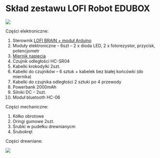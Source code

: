 # Skład zestawu LOFI Robot EDUBOX


<img src="http://www.lofirobot.com/wp-content/uploads/zestaw.jpg"/>

Części elektroniczne:

1. Sterownik [LOFI BRAIN + moduł Arduino](http://www.lofirobot.com/edubox/lofi-brain/)
2. Moduły elektroniczne – 6szt – 2 x dioda LED, 2 x fotorezystor, przycisk, potencjometr
3. [Miernik napięcia](http://www.lofirobot.com/edubox/miernik-napiecia/)
4. Czujnik odległości HC-SR04
5. Kabelki krokodylki 2szt.
6. Kabelki do czujników – 6 sztuk + kabelek bez białej końcówki (do miernika)
7. Kabelki do czujnika odległości 2 sztuki po 4 przewody
5. Powerbank 2000mAh
8. Silniki DC – 2szt.
9. Moduł bluetooth HC-06

Części mechaniczne:

1. Kółko obrotowe
2. Oringi gumowe 2szt.
3. Śrubki w pudełku drewnianycm
4. Śrubokręt

Części drewniane:

<img src="http://www.lofirobot.com/wp-content/uploads/edubox_FULL.jpg" />


